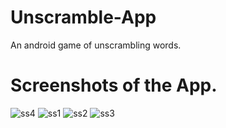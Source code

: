 # Unscramble-App
 An android game of unscrambling words.
 
 # Screenshots of the App.
![ss4](https://user-images.githubusercontent.com/18677174/122951617-3a853000-d39f-11eb-89c4-d8cc20ed4839.PNG)
![ss1](https://user-images.githubusercontent.com/18677174/122951625-3c4ef380-d39f-11eb-8e65-412a3c43e533.PNG)
![ss2](https://user-images.githubusercontent.com/18677174/122951631-3ce78a00-d39f-11eb-9e49-9c1f50dcaef6.PNG)
![ss3](https://user-images.githubusercontent.com/18677174/122951634-3d802080-d39f-11eb-92a6-d8b895efdb11.PNG)
